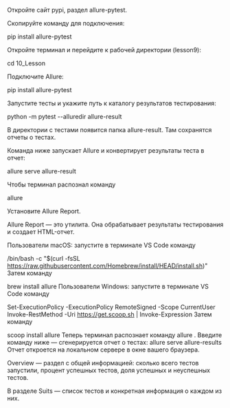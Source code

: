 Откройте сайт pypi, раздел allure-pytest.

Скопируйте команду для подключения:

pip install allure-pytest

Откройте терминал и перейдите к рабочей директории (lesson9):

cd 10_Lesson

Подключите Allure:

pip install allure-pytest

Запустите тесты и укажите путь к каталогу результатов тестирования:

python -m pytest --alluredir allure-result

В директории с тестами появится папка allure-result. Там сохранятся отчеты о тестах.

Команда ниже запускает Allure и конвертирует результаты теста в отчет:

allure serve allure-result

Чтобы терминал распознал команду

allure

Установите Allure Report.

Allure Report — это утилита. Она обрабатывает результаты тестирования и создает HTML-отчет.

Пользователи macOS: запустите в терминале VS Code команду

/bin/bash -c "$(curl -fsSL https://raw.githubusercontent.com/Homebrew/install/HEAD/install.sh)"
Затем команду

brew install allure
Пользователи Windows: запустите в терминале VS Code команду

Set-ExecutionPolicy -ExecutionPolicy RemoteSigned -Scope CurrentUser
Invoke-RestMethod -Uri https://get.scoop.sh | Invoke-Expression
Затем команду

scoop install allure
Теперь терминал распознает команду
allure
. Введите команду ниже — сгенерируется отчет о тестах:
allure serve allure-results
Отчет откроется на локальном сервере в окне вашего браузера.

Overview — раздел с общей информацией: сколько всего тестов запустили, процент успешных тестов, доля успешных и неуспешных тестов.

В разделе Suits — список тестов и конкретная информация о каждом из них.